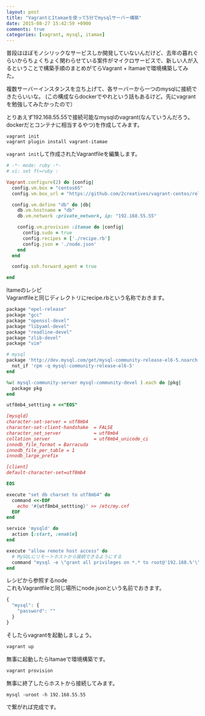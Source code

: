 ```yaml
---
layout: post
title: "VagrantとItamaeを使って5分でmysqlサーバー構築"
date: 2015-08-27 15:42:59 +0900
comments: true
categories: [vagrant, mysql, itamae]
---
```


普段はほぼモノシリックなサービスしか開発していないんだけど、去年の暮れぐらいからちょくちょく関わらせている案件がマイクロサービスで、新しい人が入るということで構築手順のまとめがてらVagrant + Itamaeで環境構築してみた。  
  
複数サーバーインスタンスを立ち上げて、各サーバーから一つのmysqlに接続できたらいいな。 (この構成ならdockerでやれという話もあるけど。先にvagrantを勉強してみたかったので）
  
とりあえず192.168.55.55で接続可能なmysqlのvagrant(なんていうんだろう。dockerだとコンテナに相当するやつ)を作成してみます。
  
<!-- more -->
  
```
vagrant init
vagrant plugin install vagrant-itamae
```
  
`vagrant init`して作成されたVagrantfileを編集します。  
  
```ruby
# -*- mode: ruby -*-
# vi: set ft=ruby :

Vagrant.configure(2) do |config|
  config.vm.box = "centos65"
  config.vm.box_url = "https://github.com/2creatives/vagrant-centos/releases/download/v6.5.3/centos65-x86_64-20140116.box"

  config.vm.define "db" do |db|
    db.vm.hostname = "db"
    db.vm.network :private_network, ip: "192.168.55.55"

    config.vm.provision :itamae do |config|
      config.sudo = true
      config.recipes = ['./recipe.rb']
      config.json = './node.json'
    end
  end

  config.ssh.forward_agent = true

end
```
  
Itameのレシピ  
Vagrantfileと同じディレクトリにrecipe.rbという名称でおきます。  
  
```ruby recipe.rb 
package "epel-release"
package "gcc"
package "openssl-devel"
package "libyaml-devel"
package "readline-devel"
package "zlib-devel"
package "vim"

# mysql
package 'http://dev.mysql.com/get/mysql-community-release-el6-5.noarch.rpm' do
  not_if 'rpm -q mysql-community-release-el6-5'
end

%w( mysql-community-server mysql-community-devel ).each do |pkg|
  package pkg
end

utf8mb4_settting = <<"EOS"

[mysqld]
character-set-server = utf8mb4
character-set-client-handshake  = FALSE
character_set_server            = utf8mb4
collation_server                = utf8mb4_unicode_ci
innodb_file_format = Barracuda
innodb_file_per_table = 1
innodb_large_prefix

[client]
default-character-set=utf8mb4

EOS

execute "set db charset to utf8mb4" do
  command <<-EOF
    echo '#{utf8mb4_settting}' >> /etc/my.cnf
  EOF
end

service 'mysqld' do
  action [:start, :enable]
end

execute "allow remote host access" do
  # MySQLにリモートホストから接続できるようにする
  command "mysql -e \"grant all privileges on *.* to root@'192.168.%'\"";
end
```
  
レシピから参照するnode  
これもVagrantfileと同じ場所にnode.jsonという名前でおきます。  
  
```js 
{
  "mysql": {
    "password": ""
  }
}
```
  
そしたらvagrantを起動しましょう。  
```bash
vagrant up
```

無事に起動したらItamaeで環境構築です。
```bash
vagrant provision
```
  
無事に終了したらホストから接続してみます。  
```
mysql -uroot -h 192.168.55.55
```
  
で繋がれば完成です。
